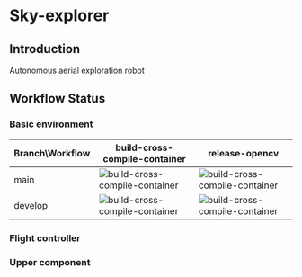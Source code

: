 # Sky-explorer
## Introduction
Autonomous aerial exploration robot

## Workflow Status
### Basic environment
|    Branch\Workflow  |  build-cross-compile-container | release-opencv |
|  ----  | ----  | ----  |
| main  | ![build-cross-compile-container](https://github.com/jason-xy/Sky-explorer/actions/workflows/build-cross-compile-container.yml/badge.svg?branch=main) | ![build-cross-compile-container](https://github.com/jason-xy/Sky-explorer/actions/workflows/release-opencv.yml/badge.svg?branch=main) |
| develop  | ![build-cross-compile-container](https://github.com/jason-xy/Sky-explorer/actions/workflows/build-cross-compile-container.yml/badge.svg?branch=develop) | ![build-cross-compile-container](https://github.com/jason-xy/Sky-explorer/actions/workflows/release-opencv.yml/badge.svg?branch=develop) |

### Flight controller

### Upper component